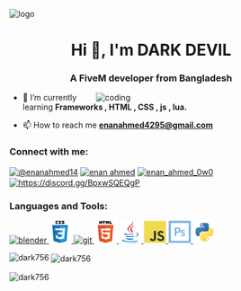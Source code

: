 ![logo](https://github.com/Dark756/Dark756/blob/main/FM.gif)  
<h1 align="center">Hi 👋, I'm DARK DEVIL</h1>
<h3 align="center">A FiveM developer from Bangladesh</h3>

<img align="right" src="https://cdn.discordapp.com/attachments/1060302733988593764/1062492342394834944/me-2.gif" alt="coding" width="350" />

<!-- <p align="left"> <img src="https://komarev.com/ghpvc/?username=dark756&label=Profile%20views&color=0e75b6&style=flat" alt="dark756" /> </p> -->

- 🌱 I’m currently learning **Frameworks , HTML , CSS , js , lua.**

- 📫 How to reach me **enanahmed4295@gmail.com**

<h3 align="left">Connect with me:</h3>
<p align="left">
<a href="https://twitter.com/@enanahmed14" target="blank"><img align="center" src="https://raw.githubusercontent.com/rahuldkjain/github-profile-readme-generator/master/src/images/icons/Social/twitter.svg" alt="@enanahmed14" height="30" width="40" /></a>
<a href="https://fb.com/enan ahmed" target="blank"><img align="center" src="https://raw.githubusercontent.com/rahuldkjain/github-profile-readme-generator/master/src/images/icons/Social/facebook.svg" alt="enan ahmed" height="30" width="40" /></a>
<a href="https://instagram.com/enan_ahmed_0w0" target="blank"><img align="center" src="https://raw.githubusercontent.com/rahuldkjain/github-profile-readme-generator/master/src/images/icons/Social/instagram.svg" alt="enan_ahmed_0w0" height="30" width="40" /></a>
<a href="https://discord.gg/https://discord.gg/BpxwSQEQgP" target="blank"><img align="center" src="https://raw.githubusercontent.com/rahuldkjain/github-profile-readme-generator/master/src/images/icons/Social/discord.svg" alt="https://discord.gg/BpxwSQEQgP" height="30" width="40" /></a>
</p>

<h3 align="left">Languages and Tools:</h3>
<p align="left"> <a href="https://www.blender.org/" target="_blank" rel="noreferrer"> <img src="https://download.blender.org/branding/community/blender_community_badge_white.svg" alt="blender" width="40" height="40"/> </a> <a href="https://www.w3schools.com/css/" target="_blank" rel="noreferrer"> <img src="https://raw.githubusercontent.com/devicons/devicon/master/icons/css3/css3-original-wordmark.svg" alt="css3" width="40" height="40"/> </a> <a href="https://git-scm.com/" target="_blank" rel="noreferrer"> <img src="https://www.vectorlogo.zone/logos/git-scm/git-scm-icon.svg" alt="git" width="40" height="40"/> </a> <a href="https://www.w3.org/html/" target="_blank" rel="noreferrer"> <img src="https://raw.githubusercontent.com/devicons/devicon/master/icons/html5/html5-original-wordmark.svg" alt="html5" width="40" height="40"/> </a> <a href="https://www.java.com" target="_blank" rel="noreferrer"> <img src="https://raw.githubusercontent.com/devicons/devicon/master/icons/java/java-original.svg" alt="java" width="40" height="40"/> </a> <a href="https://developer.mozilla.org/en-US/docs/Web/JavaScript" target="_blank" rel="noreferrer"> <img src="https://raw.githubusercontent.com/devicons/devicon/master/icons/javascript/javascript-original.svg" alt="javascript" width="40" height="40"/> </a> <a href="https://www.photoshop.com/en" target="_blank" rel="noreferrer"> <img src="https://raw.githubusercontent.com/devicons/devicon/master/icons/photoshop/photoshop-line.svg" alt="photoshop" width="40" height="40"/> </a> <a href="https://www.python.org" target="_blank" rel="noreferrer"> <img src="https://raw.githubusercontent.com/devicons/devicon/master/icons/python/python-original.svg" alt="python" width="40" height="40"/> </a> </p>

<p><img align="left" src="https://github-readme-stats.vercel.app/api/top-langs?username=dark756&show_icons=true&locale=en&layout=compact" alt="dark756" /></p>

<p>&nbsp;<img align="center" src="https://github-readme-stats.vercel.app/api?username=dark756&show_icons=true&locale=en" alt="dark756" /></p>

<p><img align="center" src="https://github-readme-streak-stats.herokuapp.com/?user=dark756&" alt="dark756" /></p>
